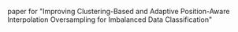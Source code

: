 paper for "Improving Clustering-Based and Adaptive Position-Aware Interpolation Oversampling for Imbalanced Data Classification"
